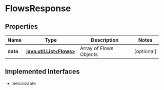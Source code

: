 

# FlowsResponse


## Properties

Name | Type | Description | Notes
------------ | ------------- | ------------- | -------------
**data** | [**java.util.List&lt;Flows&gt;**](Flows.md) | Array of Flows Objects |  [optional]


## Implemented Interfaces

* Serializable


